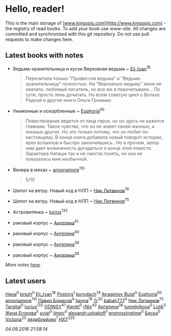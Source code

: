 # Hello, reader!
This is the main storage of [www.knigopis.com](http://www.knigopis.com) - the registry of read books.
To add your book use www-site. All changes are committed and synchronized with this git repository.
Do not use pull requests to make changes here.


## Latest books with notes
* Ведьма-хранительница и кусок Верховная ведьма ~ [Eji_tyan](users/235/2352103981-twitter)<sup>18</sup>
    > Перечитала только "Профессия ведьма" и "Ведьма-хранительница" полностью. На "Верховную ведьму" меня не хватило. любимый писатель, но все же я перечитывала... По сути, просто лень дочитать. Но всем советую цикл о Вольхе Редной и другие книги Ольги Громыко

* Униженные и оскорбленные ~ [Euphoria](users/106/106304994652616315178-google)<sup>60</sup>
    > Повествование ведется от лица героя, но он здесь не кажется главным. Такое чувство, что он не живет своей жизнью, а жизнью других. Но это только потому, что он любит по-настоящему. В конце книга добавила новый поворот истории, ярко вспыхнув и быстро закончившись.. Но в прочем, автор нам дает возможность догадаться о конце этой повести. Характера Наташи так и не смогла понять, но она не показалась мне необычной.

* Венера в мехах ~ [anvonamore](users/595/5957175-vkontakte)<sup>110</sup>
    > 5/10

* Шепот на ветру. Новый код в НЛП ~ [Ник Литвинов](users/lec/leczQ3Eya3-linkedin)<sup>76</sup>

* Шепот на ветру. Новый код в НЛП ~ [Ник Литвинов](users/lec/leczQ3Eya3-linkedin)<sup>75</sup>

* Астровитянка ~ [lucius](users/838/83820536-yandex)<sup>132</sup>

* раковый корпус ~ [Ангелина](users/837/83788782-vkontakte)<sup>41</sup>

* раковый корпус ~ [Ангелина](users/837/83788782-vkontakte)<sup>40</sup>

* раковый корпус ~ [Ангелина](users/837/83788782-vkontakte)<sup>39</sup>

* раковый корпус ~ [Ангелина](users/837/83788782-vkontakte)<sup>38</sup>


_More notes [here](latest_books_with_notes.md)._


## Latest users
[Нина](users/257/257325948-vkontakte)<sup>0</sup> 
[brezh](users/111/1119241344808766-facebook)<sup>0</sup> 
[Eji_tyan](users/235/2352103981-twitter)<sup>18</sup> 
[Postorg](users/104/104152441216655770964-google)<sup>1</sup> 
[borodach](users/157/15706320-vkontakte)<sup>74</sup> 
[Ibragimov Bulat](users/128/128575812-vkontakte)<sup>0</sup> 
[Euphoria](users/106/106304994652616315178-google)<sup>60</sup> 
[anvonamore](users/595/5957175-vkontakte)<sup>110</sup> 
[Павел Борисов](users/119/11906452757683780911-mailru)<sup>4</sup> 
[hanna](users/110/110589643014391632917-google)<sup>18</sup> 
[Tr](users/122/12282474-vkontakte)<sup>30</sup> 
[babah777](users/178/1787850098126282-facebook)<sup>0</sup> 
[Ник Литвинов](users/lec/leczQ3Eya3-linkedin)<sup>75</sup> 
[Targitai](users/103/103310284351178579663-google)<sup>0</sup> 
[lucius](users/838/83820536-yandex)<sup>132</sup> 
[ODINSY](users/100/100978570902186865324-google)<sup>41</sup> 
[Kwotti](users/100/100000482409764-facebook)<sup>0</sup> 
[rNix](users/115/115622071-twitter)<sup>43</sup> 
[Ангелина](users/837/83788782-vkontakte)<sup>38</sup> 
[tumelnikova](users/423/42302213-vkontakte)<sup>0</sup> 
[Lutik](users/210/210107386-vkontakte)<sup>0</sup> 
[Женя Егорова](users/463/4635086564113755331-mailru)<sup>5</sup> 
[sviat](users/101/101060466123969249081-google)<sup>0</sup> 
[ilmpc](users/284/28423572-vkontakte)<sup>0</sup> 
[alexandr.ushakoff](users/260/260296446-vkontakte)<sup>1</sup> 
[engrossingtime](users/135/135884633-vkontakte)<sup>0</sup> 
[Беска](users/157/1577468-vkontakte)<sup>0</sup> 
[Victoria](users/113/113794223924688167852-google)<sup>20</sup> 
[ледиблейзер](users/116/116922649782686260616-google)<sup>1</sup> 
[HXT](users/100/100002563462782-facebook)<sup>225</sup> 


_04.09.2016 21:58:14_
